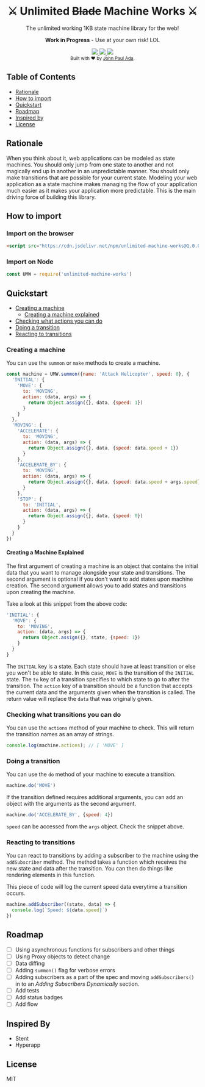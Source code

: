 <div align="center">
  <h1>⚔ Unlimited <strike>Blade</strike> Machine Works ⚔</h1>
  <p>The unlimited working 1KB state machine library for the web!</p>
  <p><strong>Work in Progress</strong> - Use at your own risk! LOL</p>
</div>

<div align="center">
  <a href="http://forthebadge.com">
    <img src="http://forthebadge.com/images/badges/fuck-it-ship-it.svg" />
  </a>
  <a href="http://forthebadge.com">
    <img src="http://forthebadge.com/images/badges/built-with-love.svg" />
  </a>
  <a href="http://forthebadge.com">
    <img src="http://forthebadge.com/images/badges/uses-js.svg" />
  </a>
</div>

<div align="center">
  <sub>Built with ♥ by <a href="https://github.com/johnpaulada">John Paul Ada</a>.</sub>
</div>

## Table of Contents
- [Rationale](#rationale)
- [How to import](#how-to-import)
- [Quickstart](#quickstart)
- [Roadmap](#roadmap)
- [Inspired by](#inspired-by)
- [License](#license)

## Rationale
When you think about it, web applications can be modeled as state machines. You should only jump from one state to another and not magically end up in another in an unpredictable manner. You should only make transitions that are possible for your current state. Modeling your web application as a state machine makes managing the flow of your application much easier as it makes your application more predictable. This is the main driving force of building this library.

## How to import
### Import on the browser
```html
<script src="https://cdn.jsdelivr.net/npm/unlimited-machine-works@1.0.0/umw.min.js" async></script>
```
### Import on Node
```js
const UMW = require('unlimited-machine-works')
```

## Quickstart
- [Creating a machine](#creating-a-machine)
  - [Creating a machine explained](#creating-a-machine-explained)
- [Checking what actions you can do](#checking-what-actions-you-can-do)
- [Doing a transition](#doing-a-transition)
- [Reacting to transitions](#reacting-to-transitions)

### Creating a machine
You can use the `summon` or `make` methods to create a machine.
```js
const machine = UMW.summon({name: 'Attack Helicopter', speed: 0}, {
  'INITIAL': {
    'MOVE': {
      to: 'MOVING',
      action: (data, args) => {
        return Object.assign({}, data, {speed: 1})
      }
    }
  },
  'MOVING': {
    'ACCELERATE': {
      to: 'MOVING',
      action: (data, args) => {
        return Object.assign({}, data, {speed: data.speed + 1})
      }
    },
    'ACCELERATE_BY': {
      to: 'MOVING',
      action: (data, args) => {
        return Object.assign({}, data, {speed: data.speed + args.speed})
      }
    },
    'STOP': {
      to: 'INITIAL',
      action: (data, args) => {
        return Object.assign({}, data, {speed: 0})
      }
    }
  }
})
```
#### Creating a Machine Explained
The first argument of creating a machine is an object that contains the initial data that you want to manage alongside your state and transitions. The second argument is optional if you don't want to add states upon machine creation. The second argument allows you to add states and transitions upon creating the machine.

Take a look at this snippet from the above code:
```js
'INITIAL': {
  'MOVE': {
    to: 'MOVING',
    action: (data, args) => {
      return Object.assign({}, state, {speed: 1})
    }
  }
}
```
The `INITIAL` key is a state. Each state should have at least transition or else you won't be able to state. In this case, `MOVE` is the transition of the `INITIAL` state. The `to` key of a transition specifies to which state to go to after the transition. The `action` key of a transition should be a function that accepts the current data and the arguments given when the transition is called. The return value will replace the `data` that was originally given.

### Checking what transitions you can do
You can use the `actions` method of your machine to check. This will return the transition names as an array of strings.
```js
console.log(machine.actions); // [ 'MOVE' ]
```

### Doing a transition
You can use the `do` method of your machine to execute a transition.
```js
machine.do('MOVE')
```
If the transition defined requires additional arguments, you can add an object with the arguments as the second argument.
```js
machine.do('ACCELERATE_BY', {speed: 4})
```
`speed` can be accessed from the `args` object. Check the snippet above.

### Reacting to transitions
You can react to transitions by adding a subscriber to the machine using the `addSubscriber` method. The method takes a function which receives the new state and data after the transition. You can then do things like rendering elements in this function.

This piece of code will log the current speed data everytime a transition occurs.
```js
machine.addSubscriber((state, data) => {
  console.log(`Speed: ${data.speed}`)
})
```

## Roadmap
- [ ] Using asynchronous functions for subscribers and other things
- [ ] Using Proxy objects to detect change
- [ ] Data diffing
- [ ] Adding `summon()` flag for verbose errors
- [ ] Adding subscribers as a part of the spec and moving `addSubscribers()` in to an *Adding Subscribers Dynamically* section.
- [ ] Add tests
- [ ] Add status badges
- [ ] Add flow

## Inspired By
- Stent
- Hyperapp

## License
MIT